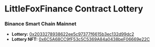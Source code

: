 # LittleFoxFinance Contract Lottery

### Binance Smart Chain Mainnet

- **Lottery:** [0x2033278938622ee5c97377f6615b3ec132d99dc2](https://bscscan.com/address/0x2033278938622ee5c97377f6615b3ec132d99dc2)
- **Lottery NFT:** [0x6C5A68CC9fF53c5C5369A84a0438beF06669e22C](https://bscscan.com/address/0x6C5A68CC9fF53c5C5369A84a0438beF06669e22C)
